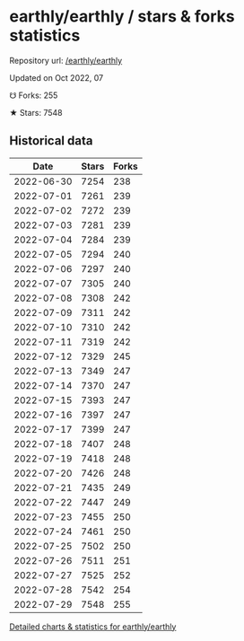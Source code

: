 # earthly/earthly / stars & forks statistics

Repository url: [/earthly/earthly](https://github.com/earthly/earthly)

Updated on Oct 2022, 07

☋ Forks: 255

★ Stars: 7548

## Historical data
| Date | Stars | Forks |
|------|-------|-------|
| 2022-06-30 | 7254 | 238 | 
| 2022-07-01 | 7261 | 239 | 
| 2022-07-02 | 7272 | 239 | 
| 2022-07-03 | 7281 | 239 | 
| 2022-07-04 | 7284 | 239 | 
| 2022-07-05 | 7294 | 240 | 
| 2022-07-06 | 7297 | 240 | 
| 2022-07-07 | 7305 | 240 | 
| 2022-07-08 | 7308 | 242 | 
| 2022-07-09 | 7311 | 242 | 
| 2022-07-10 | 7310 | 242 | 
| 2022-07-11 | 7319 | 242 | 
| 2022-07-12 | 7329 | 245 | 
| 2022-07-13 | 7349 | 247 | 
| 2022-07-14 | 7370 | 247 | 
| 2022-07-15 | 7393 | 247 | 
| 2022-07-16 | 7397 | 247 | 
| 2022-07-17 | 7399 | 247 | 
| 2022-07-18 | 7407 | 248 | 
| 2022-07-19 | 7418 | 248 | 
| 2022-07-20 | 7426 | 248 | 
| 2022-07-21 | 7435 | 249 | 
| 2022-07-22 | 7447 | 249 | 
| 2022-07-23 | 7455 | 250 | 
| 2022-07-24 | 7461 | 250 | 
| 2022-07-25 | 7502 | 250 | 
| 2022-07-26 | 7511 | 251 | 
| 2022-07-27 | 7525 | 252 | 
| 2022-07-28 | 7542 | 254 | 
| 2022-07-29 | 7548 | 255 | 


[Detailed charts & statistics for earthly/earthly](https://reviewgithub.com/rep/earthly/earthly)
